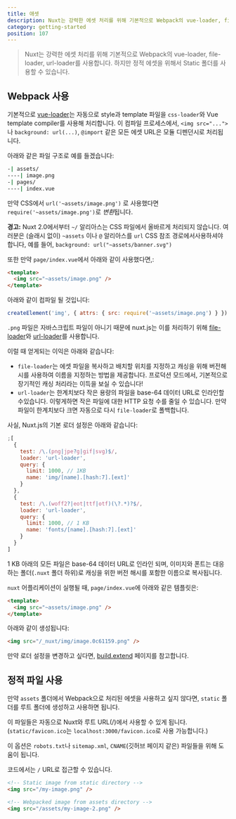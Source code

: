 ```yaml
---
title: 애셋
description: Nuxt는 강력한 에셋 처리를 위해 기본적으로 Webpack의 vue-loader, file-loader, url-loader를 사용합니다. 하지만 정적 에셋을 위해서 Static 폴더를 사용할 수 있습니다.
category: getting-started
position: 107
---
```


> Nuxt는 강력한 에셋 처리를 위해 기본적으로 Webpack의 vue-loader, file-loader, url-loader를 사용합니다. 하지만 정적 에셋을 위해서 Static 폴더를 사용할 수 있습니다.

## Webpack 사용

기본적으로 [vue-loader](http://vue-loader.vuejs.org/en/)는 자동으로 style과 template 파일을 `css-loader`와 Vue template compiler를 사용해 처리합니다. 이 컴파일 프로세스에서, `<img src="...">`나 `background: url(...)`, `@import` 같은 모든 에셋 URL은 모듈 디펜던시로 처리됩니다.

아래와 같은 파일 구조로 예를 들겠습니다:

```bash
-| assets/
----| image.png
-| pages/
----| index.vue
```

만약 CSS에서 `url('~assets/image.png')` 로 사용했다면 `require('~assets/image.png')`로 *변환*됩니다.

<div class="Alert Alert--orange">

**경고:** Nuxt 2.0에서부터 `~/` 알리아스는 CSS 파일에서 올바르게 처리되지 않습니다. 여러분은 (슬래시 없이) `~assets` 이나 `@` 알리아스를 `url` CSS 참조 경로에서사용하셔야 합니다, 예를 들어, `background: url("~assets/banner.svg")`

</div>

또한 만약 `page/index.vue`에서 아래와 같이 사용했다면,:

```html
<template>
  <img src="~assets/image.png" />
</template>
```

아래와 같이 컴파일 될 것입니다:

```js
createElement('img', { attrs: { src: require('~assets/image.png') } })
```

`.png` 파일은 자바스크립트 파일이 아니기 때문에 nuxt.js는 이를 처리하기 위해 [file-loader](https://github.com/webpack/file-loader)와 [url-loader](https://github.com/webpack/url-loader)를 사용합니다.

이럴 때 얻게되는 이익은 아래와 같습니다:

- `file-loader`는 에셋 파일을 복사하고 배치할 위치를 지정하고 캐싱을 위해 버전해시를 사용하여 이름을 지정하는 방법을 제공합니다. 프로덕션 모드에서, 기본적으로장기적인 캐싱 처리라는 이득을 보실 수 있습니다!
- `url-loader`는 한계치보다 작은 용량의 파일을 base-64 데이터 URL로 인라인할 수있습니다. 이렇게하면 작은 파일에 대한 HTTP 요청 수를 줄일 수 있습니다. 만약 파일이 한계치보다 크면 자동으로 다시 `file-loader`로 폴백합니다.

사실, Nuxt.js의 기본 로더 설정은 아래와 같습니다:

```js
;[
  {
    test: /\.(png|jpe?g|gif|svg)$/,
    loader: 'url-loader',
    query: {
      limit: 1000, // 1KB
      name: 'img/[name].[hash:7].[ext]'
    }
  },
  {
    test: /\.(woff2?|eot|ttf|otf)(\?.*)?$/,
    loader: 'url-loader',
    query: {
      limit: 1000, // 1 KB
      name: 'fonts/[name].[hash:7].[ext]'
    }
  }
]
```

1 KB 아래의 모든 파일은 base-64 데이터 URL로 인라인 되며, 이미지와 폰트는 대응하는 폴더(`.nuxt` 폴더 하위)로 캐싱을 위한 버전 해시를 포함한 이름으로 복사됩니다.

`nuxt` 어플리케이션이 실행될 때, `page/index.vue`에 아래와 같은 템플릿은:

```html
<template>
  <img src="~assets/image.png" />
</template>
```

아래와 같이 생성됩니다:

```html
<img src="/_nuxt/img/image.0c61159.png" />
```

만약 로더 설정을 변경하고 싶다면, [build.extend](/api/configuration-build#extend) 페이지를 참고합니다.

## 정적 파일 사용

만약 `assets` 폴더에서 Webpack으로 처리된 에셋을 사용하고 싶지 않다면, `static` 폴더를 루트 폴더에 생성하고 사용하면 됩니다.

이 파일들은 자동으로 Nuxt와 루트 URL(/)에서 사용할 수 있게 됩니다. (`static/favicon.ico`는 `localhost:3000/favicon.ico`로 사용 가능합니다.)

이 옵션은 `robots.txt`나 `sitemap.xml`, `CNAME`(깃허브 페이지 같은) 파일들을 위해 도움이 됩니다.

코드에서는 `/` URL로 접근할 수 있습니다.

```html
<!-- Static image from static directory -->
<img src="/my-image.png" />

<!-- Webpacked image from assets directory -->
<img src="/assets/my-image-2.png" />
```
